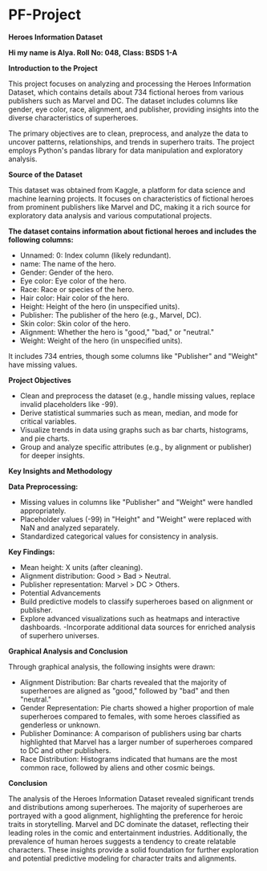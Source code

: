 # PF-Project

**Heroes Information Dataset**

**Hi my name is Alya. Roll No: 048, Class: BSDS 1-A**

**Introduction to the Project**

This project focuses on analyzing and processing the Heroes Information Dataset, which contains details about 734 fictional heroes from various publishers such as Marvel and DC. The dataset includes columns like gender, eye color, race, alignment, and publisher, providing insights into the diverse characteristics of superheroes.

The primary objectives are to clean, preprocess, and analyze the data to uncover patterns, relationships, and trends in superhero traits. The project employs Python's pandas library for data manipulation and exploratory analysis.

**Source of the Dataset**

This dataset was obtained from Kaggle, a platform for data science and machine learning projects. It focuses on characteristics of fictional heroes from prominent publishers like Marvel and DC, making it a rich source for exploratory data analysis and various computational projects.

**The dataset contains information about fictional heroes and includes the following columns:**

- Unnamed: 0: Index column (likely redundant).
- name: The name of the hero.
- Gender: Gender of the hero.
- Eye color: Eye color of the hero.
- Race: Race or species of the hero.
- Hair color: Hair color of the hero.
- Height: Height of the hero (in unspecified units).
- Publisher: The publisher of the hero (e.g., Marvel, DC).
- Skin color: Skin color of the hero.
- Alignment: Whether the hero is "good," "bad," or "neutral."
- Weight: Weight of the hero (in unspecified units).

It includes 734 entries, though some columns like "Publisher" and "Weight" have missing values.

**Project Objectives**

- Clean and preprocess the dataset (e.g., handle missing values, replace invalid placeholders like -99).
- Derive statistical summaries such as mean, median, and mode for critical variables.
- Visualize trends in data using graphs such as bar charts, histograms, and pie charts.
- Group and analyze specific attributes (e.g., by alignment or publisher) for deeper insights.

**Key Insights and Methodology**

**Data Preprocessing:**

- Missing values in columns like "Publisher" and "Weight" were handled appropriately.
- Placeholder values (-99) in "Height" and "Weight" were replaced with NaN and analyzed separately.
- Standardized categorical values for consistency in analysis.

**Key Findings:**

- Mean height: X units (after cleaning).
- Alignment distribution: Good > Bad > Neutral.
- Publisher representation: Marvel > DC > Others.
- Potential Advancements
- Build predictive models to classify superheroes based on alignment or publisher.
- Explore advanced visualizations such as heatmaps and interactive dashboards.
-Incorporate additional data sources for enriched analysis of superhero universes.

**Graphical Analysis and Conclusion**

Through graphical analysis, the following insights were drawn:
- Alignment Distribution: Bar charts revealed that the majority of superheroes are aligned as "good," followed by "bad" and then "neutral."
- Gender Representation: Pie charts showed a higher proportion of male superheroes compared to females, with some heroes classified as genderless or unknown.
- Publisher Dominance: A comparison of publishers using bar charts highlighted that Marvel has a larger number of superheroes compared to DC and other publishers.
- Race Distribution: Histograms indicated that humans are the most common race, followed by aliens and other cosmic beings.

**Conclusion**

The analysis of the Heroes Information Dataset revealed significant trends and distributions among superheroes. The majority of superheroes are portrayed with a good alignment, highlighting the preference for heroic traits in storytelling. Marvel and DC dominate the dataset, reflecting their leading roles in the comic and entertainment industries. Additionally, the prevalence of human heroes suggests a tendency to create relatable characters. These insights provide a solid foundation for further exploration and potential predictive modeling for character traits and alignments.
